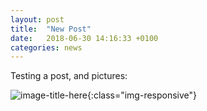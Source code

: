 ```yaml
---
layout: post
title:  "New Post"
date:   2018-06-30 14:16:33 +0100
categories: news 
---
```

Testing a post, and pictures:

![image-title-here](https://wiki.cam.ac.uk/ajmorris/File:Andrew.png){:class="img-responsive"}


